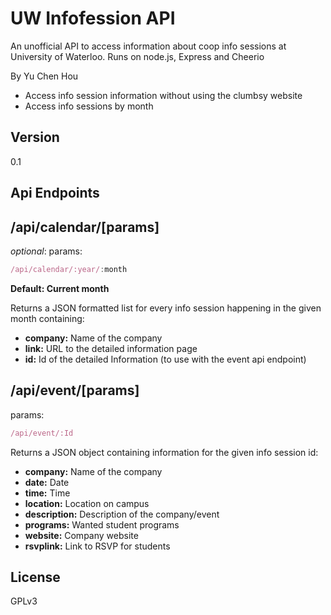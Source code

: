 UW Infofession API
=========

An unofficial API to access information about coop info sessions at University of Waterloo. Runs on node.js, Express and Cheerio

By Yu Chen Hou

  - Access info session information without using the clumbsy website
  - Access info sessions by month

Version
----

0.1

Api Endpoints
-----------

/api/calendar/[params]
----

*optional*: params:

```js
/api/calendar/:year/:month
```

**Default: Current month**

Returns a JSON formatted list for every info session happening in the given month containing:

* **company:** Name of the company
* **link:** URL to the detailed information page
* **id:** Id of the detailed Information (to use with the event api endpoint)

/api/event/[params]
----
params:

```js
/api/event/:Id
```

Returns a JSON object containing information for the given info session id:

* **company:** Name of the company
* **date:** Date
* **time:** Time
* **location:** Location on campus
* **description:** Description of the company/event
* **programs:** Wanted student programs
* **website:** Company website
* **rsvplink:** Link to RSVP for students

License
----

GPLv3